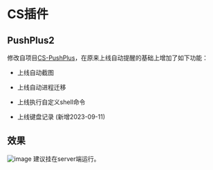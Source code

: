# CS插件



## PushPlus2

修改自项目[CS-PushPlus](https://github.com/lintstar/CS-PushPlus)，在原来上线自动提醒的基础上增加了如下功能：

* 上线自动截图

* 上线自动进程迁移
* 上线执行自定义shell命令
* 上线键盘记录 (新增2023-09-11)

## 效果
![image](https://github.com/S9MF/my_script_tools/assets/48114638/a26d262a-d689-498c-a6ca-2bbbbfe0026c)
建议挂在server端运行。

